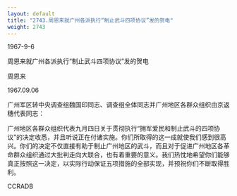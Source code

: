 ```yaml
---
layout: default
title: "2743.周恩来就广州各派执行“制止武斗四项协议”发的贺电"
weight: 2743
---
```


1967-9-6

周恩来就广州各派执行“制止武斗四项协议”发的贺电

周恩来

1967.09.06

广州军区转中央调查组魏国印同志、调查组全体同志并广州地区各群众组织由京返穗代表同志：

广州地区各群众组织代表九月四日关于贯彻执行“拥军爱民和制止武斗的四项协议”的决定收悉，并且听说正在付诸实施。你们所取得的这一成就使我们感到很高兴。你们的决定不仅直接有助于制止广州地区的武斗，而且对于促进广州地区各革命群众组织通过大批判走向大联合，也有着重要的意义。我们热忱地希望你们能够真正按照这一决定，以实际行动保证五项措施的全部实现，并预祝你们不断取得胜利。

CCRADB

